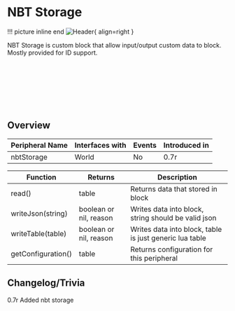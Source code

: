 # NBT Storage

!!! picture inline end
    ![Header](https://intelligence-modding.de/wp-content/uploads/2021/07/NBT-Storage.png){ align=right }

NBT Storage is custom block that allow input/output custom data to block. Mostly provided for ID support.

<br><br><br><br><br><br>

## Overview

| Peripheral Name     | Interfaces with | Events | Introduced in |
| ------------------- | --------------- | ------ | ------------- |
| nbtStorage          | World           | No     | 0.7r          |


| Function           | Returns                | Description                                             |
| ------------------ | ---------------------- | ------------------------------------------------------- |
| read()             | table                  | Returns data that stored in block                       |
| writeJson(string)  | boolean or nil, reason | Writes data into block, string should be valid json     |
| writeTable(table)  | boolean or nil, reason | Writes data into block, table is just generic lua table |
| getConfiguration() | table                  | Returns configuration for this peripheral               |

## Changelog/Trivia

0.7r
Added nbt storage
